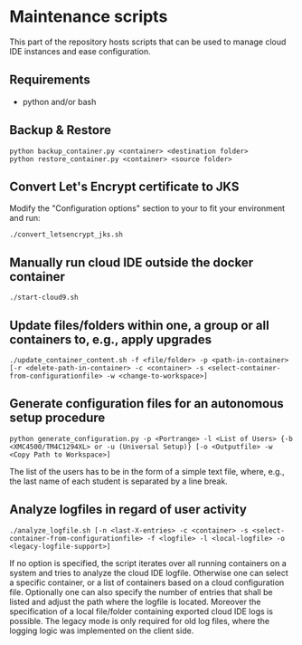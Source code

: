 # Maintenance scripts

This part of the repository hosts scripts that can be used to manage cloud IDE instances and ease configuration.

## Requirements

  * python and/or bash

## Backup & Restore

    python backup_container.py <container> <destination folder> 
    python restore_container.py <container> <source folder>

## Convert Let's Encrypt certificate to JKS

Modify the "Configuration options" section to your to fit your environment and run:

    ./convert_letsencrypt_jks.sh

## Manually run cloud IDE outside the docker container

    ./start-cloud9.sh

## Update files/folders within one, a group or all containers to, e.g., apply upgrades  

    ./update_container_content.sh -f <file/folder> -p <path-in-container> [-r <delete-path-in-container> -c <container> -s <select-container-from-configurationfile> -w <change-to-workspace>]

## Generate configuration files for an autonomous setup procedure

    python generate_configuration.py -p <Portrange> -l <List of Users> {-b <XMC4500/TM4C1294XL> or -u (Universal Setup)} [-o <Outputfile> -w <Copy Path to Workspace>]

The list of the users has to be in the form of a simple text file, where, e.g., the last name of each student is separated by a line break.

## Analyze logfiles in regard of user activity

    ./analyze_logfile.sh [-n <last-X-entries> -c <container> -s <select-container-from-configurationfile> -f <logfile> -l <local-logfile> -o <legacy-logfile-support>]

If no option is specified, the script iterates over all running containers on a system and tries to analyze the cloud IDE logfile. Otherwise one can select 
a specific container, or a list of containers based on a cloud configuration file. Optionally one can also specify the number of entries that shall be listed and adjust the path where the logfile is located. Moreover the specification of a local file/folder containing exported cloud IDE logs is possible. The legacy mode is only required for old log files, where the logging logic was implemented on the client side.